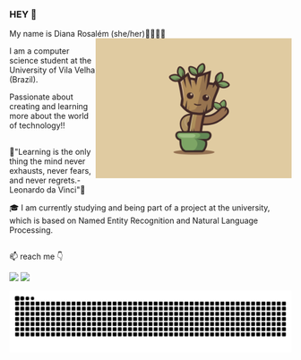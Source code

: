 ### HEY 👋


My name is Diana Rosalém (she/her)👩‍💻🇧🇷 <img align="right" alt="groot-hi"  src="https://github.com/Diana-rosalem/Diana-rosalem/blob/main/groot_dance.gif" width="350" height="250" >



I am a computer science student at the University of Vila Velha (Brazil).

Passionate about creating and learning more about the world of technology!!
##
 🧠"Learning is the only thing the mind never exhausts, never fears, and never regrets.-Leonardo da Vinci"🧠

🎓 I am currently studying and being part of a project at the university, which is based on Named Entity Recognition and Natural Language Processing.
##
 📫 reach me 👇
<div  >
 <a href = "mailto:diana.rosalem.work@gmail.com"><img src="https://img.shields.io/badge/-Gmail-%23333?style=for-the-badge&logo=gmail&logoColor=red" target="_blank"></a>
  <a href="https://www.linkedin.com/in/diana-poltronieri-rosalém-5881631b4/" target="_blank"><img src="https://img.shields.io/badge/-LinkedIn-%230077B5?style=for-the-badge&logo=linkedin&logoColor=white" target="_blank"></a> 
<div>

 ![Snake animation](https://github.com/Diana-rosalem/Diana-rosalem/blob/output/github-contribution-grid-snake.svg)
 

